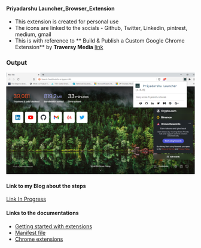 #### Priyadarshu Launcher_Browser_Extension
- This extension is created for personal use 
- The icons are linked to the socials -  Github, Twitter, Linkedin, pintrest, medium, gmail
- This is with reference to ** Build & Publish a Custom Google Chrome Extension** by **Traversy Media**
[link](https://www.youtube.com/watch?v=wHZCYi1K664)

### Output
![](https://github.com/priyadarshu/priyadarshu_launcher/blob/master/my%20extension.PNG)

#### Link to my Blog about the steps
[Link In Progress]()
#### Links to the documentations

- [Getting started with extensions](https://developer.chrome.com/docs/extensions/mv3/getstarted/)
- [Manifest file](https://developer.chrome.com/docs/extensions/mv3/intro/)
- [Chrome extensions](https://developer.chrome.com/docs/extensions/)

